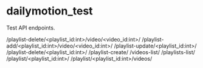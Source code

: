 # dailymotion_test

Test API endpoints.

/playlist-delete/<playlist_id:int>/video/<video_id:int>/
/playlist-add/<playlist_id:int>/video/<video_id:int>/
/playlist-update/<playlist_id:int>/
/playlist-delete/<playlist_id:int>/
/playlist-create/
/videos-list/
/playlists-list/
/playlist/<playlist_id:int>/
/playlist/<playlist_id:int>/videos/
